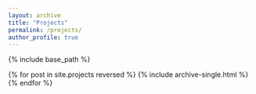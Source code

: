 ```yaml
---
layout: archive
title: "Projects"
permalink: /projects/
author_profile: true
---
```

{% include base_path %}

{% for post in site.projects reversed %}
  {% include archive-single.html %}
{% endfor %}

